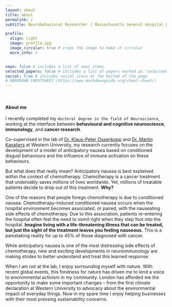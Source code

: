 ```yaml
---
layout: about
title: about
permalink: /
subtitle: Neurobehavioral Researcher | Massachusetts General Hospital & Harvard Medical School

profile:
  align: right
  image: profile.jpg
  image_circular: true # crops the image to make it circular
  more_info: >


news: false # includes a list of news items
selected_papers: false # includes a list of papers marked as "selected={true}"
social: true # includes social icons at the bottom of the page
# MARKDOWN CHEATSHEET (https://www.markdownguide.org/cheat-sheet/)
---
```


<br>

#### About me
I recently completed my `doctoral degree in the field of Neuroscience`, working at the interface between **behavioural and cognitive neuroscience**, **immunology**, and **cancer research**.

Co-supervised in the lab of [Dr. Klaus-Peter Ossenkopp](https://www.psychology.uwo.ca/people/faculty/profiles/ossenkopp.html) and [Dr. Martin Kavaliers](https://www.psychology.uwo.ca/people/faculty/profiles/kavaliers.html) at Western University, my research currently focuses on the development of a model of anticipatory nausea based on conditioned disgust behaviours and the influence of immune activation on these behaviours.

But what does that really mean? Anticipatory nausea is best explained within the context of chemotherapy. Chemotherapy is a cancer treatment that undeniably saves millions of lives worldwide. Yet, millions of treatable patients decide to drop out of this treatment. **Why?**

One of the reasons that people forego chemotherapy is due to conditioned nausea. Chemotherapy-induced conditioned nausea occurs when the hospital environment becomes associated, or paired, with the nauseating side effects of chemotherapy. Due to this association, patients re-entering the hospital often feel the need to vomit right when they step foot into the hospital. **Imagine living with a life-threatening illness that can be treated, but just the sight of the treatment leaves you feeling nauseous.** This is a painstaking reality for up to 45% of those diagnosed with cancer.

While anticipatory nausea is one of the most distressing side effects of chemotherapy, new and exciting developments in neuroimmunology are making strides to better understand and treat this learned response.

When I am not at the lab, I enjoy surrounding myself with nature. With recent global events, this fondness for nature has driven me to lend a voice to environmental activism in my community. London has afforded me the opportunity to make some important changes – from the first climate declaration at Western University to advocacy about the environmental impact of everyday things. Now in my spare time I enjoy helping businesses with their most pressing sustainability concerns. 

<br><br>